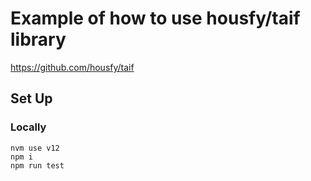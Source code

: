 # Example of how to use housfy/taif library  
https://github.com/housfy/taif  
## Set Up  
### Locally 
```shell 
nvm use v12 
npm i  
npm run test  
```  

